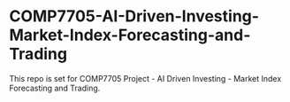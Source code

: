 # COMP7705-AI-Driven-Investing-Market-Index-Forecasting-and-Trading

This repo is set for COMP7705 Project - AI Driven Investing - Market Index Forecasting and Trading.
